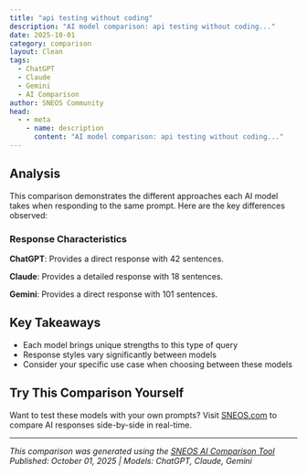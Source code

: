 ```yaml
---
title: "api testing without coding"
description: "AI model comparison: api testing without coding..."
date: 2025-10-01
category: comparison
layout: Clean
tags:
  - ChatGPT
  - Claude
  - Gemini
  - AI Comparison
author: SNEOS Community
head:
  - - meta
    - name: description
      content: "AI model comparison: api testing without coding..."
---
```


<ChatComparison
  title="api testing without coding"
  prompt="api testing without coding"
  :responses='{
    "ChatGPT": "API testing without coding is possible using various tools that provide user-friendly interfaces and allow you to create, send, and validate API requests and responses without writing scripts. Here are some popular tools and methods for no-code API testing:\n\n### 1. Postman (No-code Mode)\n- **Description:** Postman is a widely used API testing tool that offers a graphical interface to construct API requests and view responses.\n- **No-code Features:**\n  - Visual request building (GET, POST, PUT, DELETE, etc.).\n  - Environment management.\n  - Pre-built tests you can add with a few clicks (some test scripts require coding, but basic tests can be done visually).\n  - Automated test collections without much scripting.\n- **How to use:**\n  - Create a new request.\n  - Set parameters, headers, and body data via UI.\n  - Hit send and analyze response.\n  - Use Postman\u2019s built-in \u201CTests\u201D tab with snippets for basic checks.\n\n### 2. SoapUI (ReadyAPI for no-code)\n- **Description:** SoapUI is designed primarily for SOAP and REST API testing.\n- **No-code Features:**\n  - Drag-and-drop interface for building test scenarios.\n  - Test assertions can be created visually without writing scripts.\n  - ReadyAPI offers enhanced features for API testing without coding.\n- **How to use:**\n  - Import WSDL or REST endpoint.\n  - Create test cases through UI.\n  - Add assertions by selecting options from the list.\n\n### 3. Katalon Studio\n- **Description:** An all-around testing automation tool that supports API testing.\n- **No-code Features:**\n  - Keyword-driven testing approach.\n  - Visual test case creation without code.\n  - Built-in templates for API testing.\n- **How to use:**\n  - Use built-in keywords to define API requests and validations.\n  - Design test cases visually.\n\n### 4. ReadyAPI Test Generator (by SmartBear)\n- **Description:** Lets you generate API tests from API descriptions (Swagger/OpenAPI), often without coding.\n- **No-code Features:**\n  - Visual test creation.\n  - Assertion creation with UI.\n  \n### 5. API Testing SaaS Tools\n- **Examples:** \n  - **Swagger Inspector:** Make API calls and validate responses through GUI.\n  - **Hoppscotch:** Lightweight API client, GUI-based testing.\n  - **ReqBin:** Online API testing tool for sending requests via browser.\n  \n### Summary\nUsing these tools, you can perform API testing by:\n- Setting up your API requests via UI.\n- Running the requests and analyzing responses.\n- Adding assertions or validations by selecting options instead of coding.\n  \n### Additional Tips\n- If simple validation is enough (status code, response time, JSON structure), no-code tools work well.\n- For more complex logic, some coding (or test scripting) might be eventually required.\n- Start with Postman for versatility and ease of use.\n\nIf you need, I can guide you step-by-step on using any of these tools for no-code API testing.",
    "Claude": "Here are several ways to perform API testing without writing code:\n\n## 1. **Postman** (Most Popular)\n- **Features**: Visual interface, collections, environment variables, automated testing\n- **Pros**: User-friendly, extensive features, team collaboration\n- **Best for**: Both beginners and advanced users\n\n## 2. **Insomnia**\n- **Features**: Clean interface, GraphQL support, environment management\n- **Pros**: Simple, fast, good for REST and GraphQL APIs\n- **Best for**: Developers who prefer minimalist tools\n\n## 3. **Thunder Client** (VS Code Extension)\n- **Features**: Lightweight, integrated with VS Code\n- **Pros**: No separate application needed if using VS Code\n- **Best for**: Developers already using VS Code\n\n## 4. **SoapUI** (Free \u0026 Paid versions)\n- **Features**: SOAP and REST testing, data-driven testing\n- **Pros**: Comprehensive testing capabilities, good for enterprise\n- **Best for**: Complex API testing scenarios\n\n## 5. **Browser-based Tools**\n\n### **Swagger UI/OpenAPI**\n- Test APIs directly from documentation\n- Interactive API exploration\n\n### **Online Tools**:\n- **Hoppscotch** (formerly Postwoman)\n- **Reqbin**\n- **REST Client Online**\n\n## 6. **cURL (Command Line)**\n\u0060\u0060\u0060bash\n# Simple GET request\ncurl https://api.example.com/users\n\n# POST request with data\ncurl -X POST -H \u0022Content-Type: application/json\u0022 \\\n     -d \u0027{\u0022name\u0022:\u0022John\u0022,\u0022email\u0022:\u0022john@example.com\u0022}\u0027 \\\n     https://api.example.com/users\n\u0060\u0060\u0060\n\n## 7. **API Testing Platforms**\n- **Katalon Studio**: Free version available\n- **TestRail**: Test case management with API testing\n- **Assertible**: Automated API monitoring\n\n## Key Testing Scenarios (No-Code Approach):\n\n### **Functional Testing**\n- \u2705 Verify response status codes (200, 404, 500)\n- \u2705 Check response body content\n- \u2705 Validate response headers\n- \u2705 Test different HTTP methods (GET, POST, PUT, DELETE)\n\n### **Data Validation**\n- \u2705 JSON schema validation\n- \u2705 Response time testing\n- \u2705 Data type verification\n- \u2705 Required fields validation\n\n### **Security Testing**\n- \u2705 Authentication testing\n- \u2705 Authorization checks\n- \u2705 API key validation\n- \u2705 Rate limiting tests\n\n## **Postman Example Workflow** (Recommended for beginners):\n\n1. **Create Collection** \u2192 Organize related API requests\n2. **Set Environment Variables** \u2192 Manage different environments (dev, staging, prod)\n3. **Add Tests** \u2192 Use built-in test snippets (no coding required)\n4. **Run Collection** \u2192 Automated test execution\n5. **Generate Reports** \u2192 View test results and metrics\n\n## **Quick Start Tips**:\n- Start with **Postman** - it\u0027s free and most comprehensive\n- Use **environment variables** for API URLs and keys\n- Create **test collections** for different API endpoints\n- Set up **automated test runs** for regression testing\n- Use **mock servers** for testing during development\n\nWould you like me to elaborate on any specific tool or testing approach?",
    "Gemini": "While writing actual code is often the most comprehensive and flexible way to test APIs, there are indeed several tools and techniques for API testing without needing to write code. These tools typically provide a user-friendly interface to define, execute, and validate API requests and responses. Here\u0027s a breakdown of common approaches and popular tools:\n\n**1. GUI-Based API Testing Tools (Most Common)**\n\nThese tools offer a visual interface for defining API requests (method, URL, headers, body, authentication) and then asserting the expected response (status code, headers, body content).  They are the easiest way to get started with API testing.\n\n*   **Postman:**  The industry standard.  It\u0027s free for individual use and smaller teams. Postman is great for:\n    *   Creating API requests with a user-friendly interface.\n    *   Setting headers, request bodies, and authentication details.\n    *   Sending requests and viewing responses (status code, headers, body).\n    *   Writing assertions to validate the response (e.g., check status code, specific data in the response).\n    *   Creating collections of API requests to represent common workflows.\n    *   Environments for managing different API configurations (e.g., dev, staging, production).\n    *   Mocking APIs to simulate API behavior for testing purposes.\n    *   Collaboration features for teams.\n    *   Supports many protocols including REST, SOAP, GraphQL.\n*   **Insomnia:** Another popular option similar to Postman.  It\u0027s known for its sleek interface and GraphQL support.  Like Postman, it has a free version.\n    *   Easy to use for REST and GraphQL APIs.\n    *   Has features for organizing API requests.\n    *   Supports environment variables.\n*   **Paw (macOS only):**  A powerful API testing tool specifically designed for macOS. It focuses on performance and usability. While Postman and Insomnia are cross-platform, Paw provides a native macOS experience.\n\n**Key Features of GUI API Testing Tools:**\n\n*   **Request Building:**  Intuitive interfaces for defining API requests.\n*   **Parameterization:**  Ability to use variables and data sets to create dynamic requests.\n*   **Assertions:**  Easily define validation rules to check the response data.\n*   **Organization:** Group requests into collections or folders for better management.\n*   **Environments:**  Manage different configuration settings for various environments (dev, staging, production).\n*   **Reporting:** Generate reports on test results.\n*   **Authentication:**  Support for various authentication mechanisms (e.g., API keys, OAuth, Basic Auth).\n\n**2.  Low-Code API Testing Platforms**\n\nThese platforms offer a more structured approach to API testing, often incorporating workflow automation and advanced features like data-driven testing and integration with CI/CD pipelines.\n\n*   **Apigee (Google Cloud):** A comprehensive API management platform that includes testing capabilities.\n*   **ReadyAPI (SmartBear):** A powerful platform for API testing, including functional, performance, and security testing.  (Commercial, but offers trials)\n*   **Parasoft SOAtest:**  Specialized for testing service-oriented architectures (SOA) and APIs. (Commercial)\n\n**Features of Low-Code API Testing Platforms:**\n\n*   **Visual Workflow Design:** Create test workflows using a graphical interface.\n*   **Data-Driven Testing:** Test APIs with different datasets to ensure robustness.\n*   **CI/CD Integration:** Integrate API tests into continuous integration and continuous delivery pipelines.\n*   **Advanced Reporting:** Generate detailed reports on test execution and results.\n*   **Security Testing:**  Includes capabilities to test for vulnerabilities in APIs.\n\n**3.  API Testing as a Service (APIaaS)**\n\nThese are cloud-based platforms designed specifically for API testing.  They often provide features for monitoring, performance testing, and functional testing.\n\n*   **Runscope (now part of LoadView/Dotcom-Monitor):** Offers API monitoring and testing.\n*   **Assertible:** A cloud-based API testing platform that integrates with CI/CD pipelines.\n\n**4.  Command-Line Tools**\n\nWhile these tools *can* be used without coding, they often benefit from scripting for more complex scenarios.  However, they\u0027re still worth knowing about.\n\n*   **curl:** A command-line tool for making HTTP requests.  While you don\u0027t *write* code, you *do* write command-line arguments to construct the request. Very useful for quick and dirty API checks. Example:\n\n    \u0060\u0060\u0060bash\n    curl -X GET \u0022https://api.example.com/users/123\u0022 -H \u0022Authorization: Bearer your_api_key\u0022\n    \u0060\u0060\u0060\n*   **httpie:**  A modern command-line HTTP client with a more user-friendly syntax than \u0060curl\u0060. Similar caveat as \u0060curl\u0060 - you construct commands.\n\n    \u0060\u0060\u0060bash\n    http GET https://api.example.com/users/123 Authorization:\u0022Bearer your_api_key\u0022\n    \u0060\u0060\u0060\n\n**When is No-Code/Low-Code API Testing Enough?**\n\n*   **Simple API Calls and Assertions:**  If you only need to test basic API functionality (e.g., check status codes, verify simple data in the response), GUI-based tools are sufficient.\n*   **Exploratory Testing:**  When you need to quickly explore an API and understand its behavior, these tools are invaluable.\n*   **Regression Testing (Basic):**  For re-running a set of predefined tests to ensure that changes haven\u0027t broken existing functionality.\n\n**When is Coding Required?**\n\n*   **Complex Assertions:**  When you need to perform intricate data validation or custom logic.\n*   **Data-Driven Testing with Complex Data:**  When you need to test with large and complex datasets that are difficult to manage manually.\n*   **Performance Testing at Scale:**  No-code tools may not provide the scalability and control needed for rigorous performance testing.\n*   **Advanced Security Testing:**  Specific security testing requirements often necessitate custom code to craft malicious requests and analyze responses.\n*   **Highly Dynamic APIs:** When dealing with APIs that change frequently, coding can provide more flexibility to adapt to changes.\n\n**Choosing the Right Tool:**\n\n*   **Your budget:**  Many tools have free tiers or open-source options.\n*   **Your technical skills:**  If you have limited coding experience, GUI-based tools are a good starting point.\n*   **Your API\u0027s complexity:**  More complex APIs may require low-code platforms or even coding.\n*   **Your team\u0027s needs:**  Consider collaboration features, reporting, and integration with your existing tools.\n*   **The specific type of testing you need:** Functional, performance, security, etc.\n\n**Getting Started:**\n\n1.  **Download and install Postman or Insomnia.**  They\u0027re free to get started.\n2.  **Read the documentation or watch tutorials.**  Learn how to create requests, set headers, and validate responses.\n3.  **Start with simple API endpoints.**  Gradually increase the complexity as you become more comfortable.\n4.  **Practice writing assertions.**  This is the core of API testing.\n5.  **Organize your tests into collections.**  This will make them easier to manage and run.\n\nIn summary, no-code API testing is a viable and efficient approach for many scenarios. Tools like Postman and Insomnia provide user-friendly interfaces for creating, executing, and validating API requests without writing code. However, for complex testing scenarios or when dealing with dynamic APIs, coding may be necessary to achieve the desired level of flexibility and control.  Choose the tool that best fits your specific needs and technical skills.\n"
  }'
  published-date="18:52"
/>

## Analysis

This comparison demonstrates the different approaches each AI model takes when responding to the same prompt. Here are the key differences observed:

### Response Characteristics

**ChatGPT**: Provides a direct response with 42 sentences. 

**Claude**: Provides a detailed response with 18 sentences. 

**Gemini**: Provides a direct response with 101 sentences. 

## Key Takeaways

- Each model brings unique strengths to this type of query
- Response styles vary significantly between models
- Consider your specific use case when choosing between these models

## Try This Comparison Yourself

Want to test these models with your own prompts? Visit [SNEOS.com](https://sneos.com) to compare AI responses side-by-side in real-time.

---

*This comparison was generated using the [SNEOS AI Comparison Tool](https://sneos.com)*
*Published: October 01, 2025 | Models: ChatGPT, Claude, Gemini*

